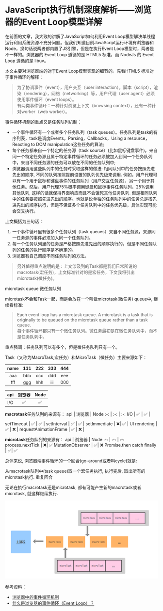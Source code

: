 # JavaScript执行机制深度解析——浏览器的Event Loop模型详解

在前面的文章，我大致的讲解了JavaScript如何利用Event Loop模型解决单线程运行利用系统资源不充分问题。但我们知道目前JavaScript运行环境有浏览器和Node，换句话说两者都内置了JS引擎，但是在执行Event Loop模型时，两者是不一样的。浏览器的 Event Loop 遵循的是 HTML5 标准，而 NodeJs 的 Event Loop 遵循的是 libuv。

本文主要对浏览器端的对于Event Loop模型实现的细节的。先看HTML5 标准对于事件循环的解释：
> 为了协调事件（event），用户交互（user interaction），脚本（script），渲染（rendering），网络（networking）等，用户代理（user agent）必须使用事件循环（event loops）。  
> 有两类事件循环：一种针对浏览上下文（browsing context），还有一种针对worker（web worker）。

事件循环机制的重点又是任务队列机制：
* 一个事件循环有一个或者多个任务队列（task queues）。任务队列是task的有序列表，task是调度Events，Parsing，Callbacks，Using a resource，Reacting to DOM manipulation这些任务的算法;
* 每个任务都来自一个特定的任务源（task source）(比如鼠标键盘事件)。来自同一个特定任务源且属于特定事件循环的任务必须被加入到同一个任务队列中，来自不同任务源的任务可以放在不同的任务队列中;
* 浏览器调用这些队列中的任务时采取这样的做法: 相同队列中的任务按照先进先出的顺序, 不同的队列按照提前设置的队列优先级来调用. 例如，用户代理可以有一个用于鼠标和键盘事件的任务队列（用户交互任务源），另一个用于其他任务。然后，用户代理75%概率调用键盘和鼠标事件任务队列，25%调用其他队列, 这样的话就保持界面响应而且不会饿死其他任务队列. 但是相同队列中的任务要按照先进先出的顺序。也就是说单独的任务队列中的任务总是按先进先出的顺序执行，但是不保证多个任务队列中的任务优先级，具体实现可能会交叉执行。

上文概括为三句话：
1. 一个事件循环里有很多个任务队列（task queues）来自不同任务源，来源同一任务源的事件必须加入同一个任务队列。
2. 每一个任务队列里的任务是严格按照先进先出的顺序执行的，但是不同任务队列的任务的执行顺序是不确定的。
3. 浏览器有自己调度不同任务队列的方法。

> 另外值得重点说明的是：上文涉及到的Task都是我们日常所说的macrotask(宏任务)，上文标准针对的是宏任务，下文我将引出microtask(微任务)。

microtask queue 微任务队列

microtask不会和Task一起，而是会放在一个叫做microtask(微任务) queue中, 继续看标准:
> Each event loop has a microtask queue. A microtask is a task that is originally to be queued on the microtask queue rather than a task queue.  
> 每个事件循环都只有一个微任务队列。微任务最初是在微任务队列中，而不是任务队列中。

重点强调：任务队列可以有多个，但是微任务队列只有一个。

Task（又称为MacroTask,宏任务）和MicroTask（微任务）主要来源如下：

name | 111 | 222 | 333 | 444
:-: | :-: | :-: | :-: | :-:
aaa | bbb | ccc | ddd | eee|
fff | ggg| hhh | iii | 000|

api | 浏览器 | Node 
:-: | :-: | :-: 
I/O | ✅ | ✅ |


**macrotask**任务队列的来源有：
api | 浏览器 | Node 
:-: | :-: | :-: 
I/O | ✅ | ✅ |



setTimeout | ✅ | ✅ |
setInterval | ✅ | ✅ |
setImmediate | ❌| ✅ |
UI rendering |  ✅ | ❌ |
requestAnimationFrame | ✅ | ❌ |


**microtask**任务队列的来源有：
api | 浏览器 | Node 
:-: | :-: | :-:
process.nextTick | ❌| ✅
MutationObserver | ✅| ❌
Promise.then catch finally | ✅| ✅

总体来说, 浏览器端事件循环的一个回合(go-around或者叫cycle)就是:

从macrotask队列中(task queue)取一个宏任务执行, 执行完后, 取出所有的microtask执行.
重复回合

无论在执行macrotask还是microtask, 都有可能产生新的macrotask或者microtask, 就这样继续执行.

![alt text](../_assets/2655194155-5ab0a0c60c00b.png "JavaScript call stack ")


参考资料：
* [浏览器中的事件循环机制][1]
* [什么是浏览器的事件循环（Event Loop）？][2]


[1]: https://segmentfault.com/a/1190000012748907
[2]: https://segmentfault.com/a/1190000010622146